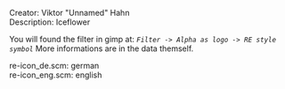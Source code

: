 Creator: Viktor "Unnamed" Hahn  
Description: Iceflower

You will found the filter in gimp at: *``Filter -> Alpha as logo -> RE style symbol``*
More informations are in the data themself.

re-icon_de.scm: german  
re-icon_eng.scm: english